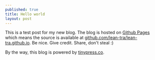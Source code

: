 ```yaml
---
published: true
title: Hello world
layout: post
---
```

This is a test post for my new blog. The blog is hosted on [Github Pages](http://pages.github.com/) which means the source is available at [github.com/lean-tra/lean-tra.github.io](http://github.com/lean-tra/lean-tra.github.io). Be nice. Give credit. Share, don't steal :)

By the way, this blog is powered by [tinypress.co](https://tinypress.co).